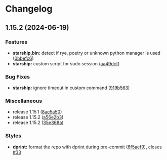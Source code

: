 # Changelog

## 1.15.2 (2024-06-19)


### Features

* **starship,bin:** detect if rye, poetry or unknown python manager is used ([0bbefc6](https://github.com/engeir/stowfiles/commit/0bbefc638c193b9694b5af767878ff894cd0e762))
* **starship:** custom script for sudo session ([aa49dcf](https://github.com/engeir/stowfiles/commit/aa49dcff56e1181df4f78db291e17987d3d5cfe8))


### Bug Fixes

* **starship:** ignore timeout in custom command ([919b563](https://github.com/engeir/stowfiles/commit/919b563ceb1c17e86c2937b6e5d2230fd0b69bfa))


### Miscellaneous

* release 1.15.1 ([8ae5a50](https://github.com/engeir/stowfiles/commit/8ae5a506399c8574fd780fa48e6df75e7bf92946))
* release 1.15.2 ([a56e2b3](https://github.com/engeir/stowfiles/commit/a56e2b3e1a6a859ad6b0b3953832b88fd87ecfcb))
* release 1.15.2 ([35e368a](https://github.com/engeir/stowfiles/commit/35e368a1bf125ca33b6acc36d32f86ed88ca87be))


### Styles

* **dprint:** format the repo with dprint during pre-commit ([6f5aef9](https://github.com/engeir/stowfiles/commit/6f5aef945cd85e9b82e4bada74599fbfab15fbb4)), closes [#33](https://github.com/engeir/stowfiles/issues/33)
